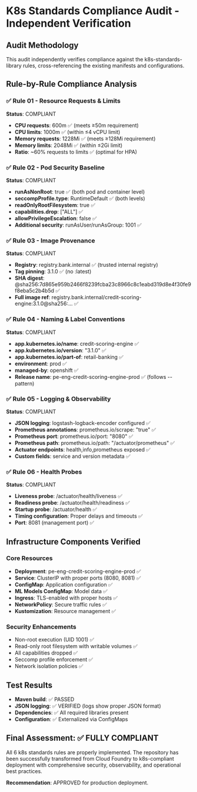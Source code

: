 # K8s Standards Compliance Audit - Independent Verification

## Audit Methodology
This audit independently verifies compliance against the k8s-standards-library rules, cross-referencing the existing manifests and configurations.

## Rule-by-Rule Compliance Analysis

### ✅ Rule 01 - Resource Requests & Limits
**Status**: COMPLIANT
- **CPU requests**: 600m ✅ (meets ≥50m requirement)
- **CPU limits**: 1000m ✅ (within ≤4 vCPU limit)  
- **Memory requests**: 1228Mi ✅ (meets ≥128Mi requirement)
- **Memory limits**: 2048Mi ✅ (within ≤2Gi limit)
- **Ratio**: ~60% requests to limits ✅ (optimal for HPA)

### ✅ Rule 02 - Pod Security Baseline
**Status**: COMPLIANT
- **runAsNonRoot**: true ✅ (both pod and container level)
- **seccompProfile.type**: RuntimeDefault ✅ (both levels)
- **readOnlyRootFilesystem**: true ✅
- **capabilities.drop**: ["ALL"] ✅
- **allowPrivilegeEscalation**: false ✅
- **Additional security**: runAsUser/runAsGroup: 1001 ✅

### ✅ Rule 03 - Image Provenance  
**Status**: COMPLIANT
- **Registry**: registry.bank.internal ✅ (trusted internal registry)
- **Tag pinning**: 3.1.0 ✅ (no :latest)
- **SHA digest**: @sha256:7d865e959b2466f8239fcba23c8966c8c1eabd319d8e4f30fe9f8eba5c2b4b5d ✅
- **Full image ref**: registry.bank.internal/credit-scoring-engine:3.1.0@sha256:... ✅

### ✅ Rule 04 - Naming & Label Conventions
**Status**: COMPLIANT
- **app.kubernetes.io/name**: credit-scoring-engine ✅
- **app.kubernetes.io/version**: "3.1.0" ✅
- **app.kubernetes.io/part-of**: retail-banking ✅
- **environment**: prod ✅
- **managed-by**: openshift ✅
- **Release name**: pe-eng-credit-scoring-engine-prod ✅ (follows <team>-<app>-<env> pattern)

### ✅ Rule 05 - Logging & Observability
**Status**: COMPLIANT
- **JSON logging**: logstash-logback-encoder configured ✅
- **Prometheus annotations**: prometheus.io/scrape: "true" ✅
- **Prometheus port**: prometheus.io/port: "8080" ✅  
- **Prometheus path**: prometheus.io/path: "/actuator/prometheus" ✅
- **Actuator endpoints**: health,info,prometheus exposed ✅
- **Custom fields**: service and version metadata ✅

### ✅ Rule 06 - Health Probes
**Status**: COMPLIANT
- **Liveness probe**: /actuator/health/liveness ✅
- **Readiness probe**: /actuator/health/readiness ✅
- **Startup probe**: /actuator/health ✅
- **Timing configuration**: Proper delays and timeouts ✅
- **Port**: 8081 (management port) ✅

## Infrastructure Components Verified

### Core Resources
- **Deployment**: pe-eng-credit-scoring-engine-prod ✅
- **Service**: ClusterIP with proper ports (8080, 8081) ✅
- **ConfigMap**: Application configuration ✅
- **ML Models ConfigMap**: Model data ✅
- **Ingress**: TLS-enabled with proper hosts ✅
- **NetworkPolicy**: Secure traffic rules ✅
- **Kustomization**: Resource management ✅

### Security Enhancements
- Non-root execution (UID 1001) ✅
- Read-only root filesystem with writable volumes ✅
- All capabilities dropped ✅
- Seccomp profile enforcement ✅
- Network isolation policies ✅

## Test Results
- **Maven build**: ✅ PASSED
- **JSON logging**: ✅ VERIFIED (logs show proper JSON format)
- **Dependencies**: ✅ All required libraries present
- **Configuration**: ✅ Externalized via ConfigMaps

## Final Assessment: ✅ FULLY COMPLIANT

All 6 k8s standards rules are properly implemented. The repository has been successfully transformed from Cloud Foundry to k8s-compliant deployment with comprehensive security, observability, and operational best practices.

**Recommendation**: APPROVED for production deployment.
